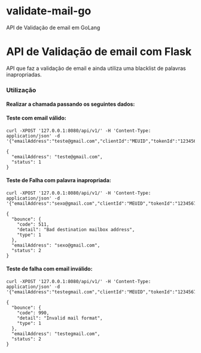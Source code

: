 # validate-mail-go
API de Validação de email em GoLang

# API de Validação de email com Flask

API que faz a validação de email e ainda utiliza uma blacklist de palavras inapropriadas.

### Utilização

#### Realizar a chamada passando os seguintes dados:

#### Teste com email válido:
```
curl -XPOST '127.0.0.1:8080/api/v1/' -H 'Content-Type: application/json' -d '{"emailAddress":"teste@gmail.com","clientId":"MEUID","tokenId":"1234567890"}'

{
  "emailAddress": "teste@gmail.com",
  "status": 1
}
```
#### Teste de Falha com palavra inapropriada:

```
curl -XPOST '127.0.0.1:8080/api/v1/' -H 'Content-Type: application/json' -d '{"emailAddress":"sexo@gmail.com","clientId":"MEUID","tokenId":"1234567890"}'

{
  "bounce": {
    "code": 511,
    "detail": "Bad destination mailbox address",
    "type": 1
  },
  "emailAddress": "sexo@gmail.com",
  "status": 2
}
```
#### Teste de falha com email inválido:

```
curl -XPOST '127.0.0.1:8080/api/v1/' -H 'Content-Type: application/json' -d '{"emailAddress":"testegmail.com","clientId":"MEUID","tokenId":"1234567890"}'

{
  "bounce": {
    "code": 990,
    "detail": "Invalid mail format",
    "type": 1
  },
  "emailAddress": "testegmail.com",
  "status": 2
}
```

